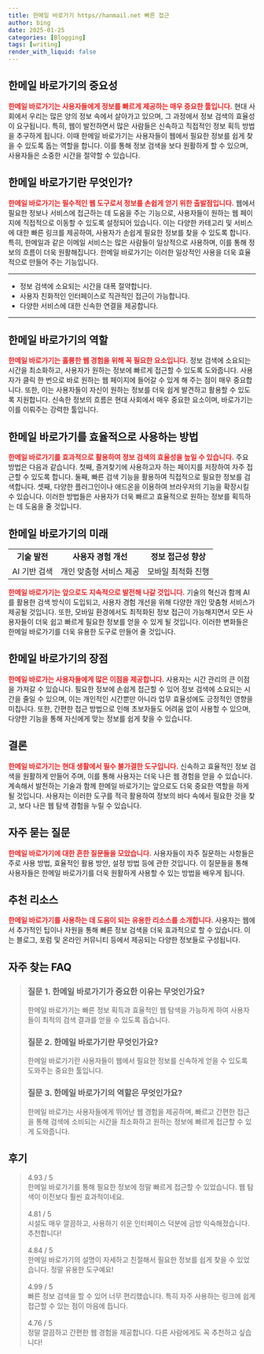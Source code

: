 ```yaml
---
title: 한메일 바로가기 https//hanmail.net 빠른 접근
author: bing
date: 2025-01-25
categories: [Blogging]
tags: [writing]
render_with_liquid: false
---
```



<h2 id='한메일_바로가기의_중요성'>한메일 바로가기의 중요성</h2>

<p><b><span style="color: #ee2323;">한메일 바로가기는 사용자들에게 정보를 빠르게 제공하는 매우 중요한 툴입니다.</span></b> 현대 사회에서 우리는 많은 양의 정보 속에서 살아가고 있으며, 그 과정에서 정보 검색의 효율성이 요구됩니다. 특히, 웹이 발전하면서 많은 사람들은 신속하고 직접적인 정보 획득 방법을 추구하게 됩니다. 이때 한메일 바로가기는 사용자들이 웹에서 필요한 정보를 쉽게 찾을 수 있도록 돕는 역할을 합니다. 이를 통해 정보 검색을 보다 원활하게 할 수 있으며, 사용자들은 소중한 시간을 절약할 수 있습니다.</p>

<h2 id='한메일_바로가기란_무엇인가'>한메일 바로가기란 무엇인가?</h2>

<p><b><span style="color: #ee2323;">한메일 바로가기는 필수적인 웹 도구로서 정보를 손쉽게 얻기 위한 출발점입니다.</span></b> 웹에서 필요한 정보나 서비스에 접근하는 데 도움을 주는 기능으로, 사용자들이 원하는 웹 페이지에 직접적으로 이동할 수 있도록 설정되어 있습니다. 이는 다양한 카테고리 및 서비스에 대한 빠른 링크를 제공하여, 사용자가 손쉽게 필요한 정보를 찾을 수 있도록 합니다. 특히, 한메일과 같은 이메일 서비스는 많은 사람들이 일상적으로 사용하며, 이를 통해 정보의 흐름이 더욱 원활해집니다. 한메일 바로가기는 이러한 일상적인 사용을 더욱 효율적으로 만들어 주는 기능입니다.</p>

<hr />

<ul>
    <li>정보 검색에 소요되는 시간을 대폭 절약합니다.</li>
    <li>사용자 친화적인 인터페이스로 직관적인 접근이 가능합니다.</li>
    <li>다양한 서비스에 대한 신속한 연결을 제공합니다.</li>
</ul>

<hr />

<h2 id='한메일_바로가기의_역할'>한메일 바로가기의 역할</h2>

<p><b><span style="color: #ee2323;">한메일 바로가기는 훌륭한 웹 경험을 위해 꼭 필요한 요소입니다.</span></b> 정보 검색에 소요되는 시간을 최소화하고, 사용자가 원하는 정보에 빠르게 접근할 수 있도록 도와줍니다. 사용자가 클릭 한 번으로 바로 원하는 웹 페이지에 들어갈 수 있게 해 주는 점이 매우 중요합니다. 또한, 이는 사용자들이 자신이 원하는 정보를 더욱 쉽게 발견하고 활용할 수 있도록 지원합니다. 신속한 정보의 흐름은 현대 사회에서 매우 중요한 요소이며, 바로가기는 이를 이뤄주는 강력한 툴입니다.</p>

<h2 id='한메일_바로가기를_효율적으로_사용하는_방법'>한메일 바로가기를 효율적으로 사용하는 방법</h2>

<p><b><span style="color: #ee2323;">한메일 바로가기를 효과적으로 활용하여 정보 검색의 효율성을 높일 수 있습니다.</span></b> 
주요 방법은 다음과 같습니다. 첫째, 즐겨찾기에 사용하고자 하는 페이지를 저장하여 자주 접근할 수 있도록 합니다. 둘째, 빠른 검색 기능을 활용하여 직접적으로 필요한 정보를 검색합니다. 셋째, 다양한 플러그인이나 애드온을 이용하여 브라우저의 기능을 확장시킬 수 있습니다. 이러한 방법들은 사용자가 더욱 빠르고 효율적으로 원하는 정보를 획득하는 데 도움을 줄 것입니다.</p>

<h2 id='한메일_바로가기의_미래'>한메일 바로가기의 미래</h2>

<table>
    <tr>
        <td style="text-align: center; height: 17px;"><b>기술 발전</b></td>
        <td style="text-align: center; height: 17px;"><b>사용자 경험 개선</b></td>
        <td style="text-align: center; height: 17px;"><b>정보 접근성 향상</b></td>
    </tr>
    <tr>
        <td style="text-align: center; height: 17px;">AI 기반 검색</td>
        <td style="text-align: center; height: 17px;">개인 맞춤형 서비스 제공</td>
        <td style="text-align: center; height: 17px;">모바일 최적화 진행</td>
    </tr>
</table>

<p><b><span style="color: #ee2323;">한메일 바로가기는 앞으로도 지속적으로 발전해 나갈 것입니다.</span></b> 기술의 혁신과 함께 AI를 활용한 검색 방식이 도입되고, 사용자 경험 개선을 위해 다양한 개인 맞춤형 서비스가 제공될 것입니다. 또한, 모바일 환경에서도 최적화된 정보 접근이 가능해지면서 모든 사용자들이 더욱 쉽고 빠르게 필요한 정보를 얻을 수 있게 될 것입니다. 이러한 변화들은 한메일 바로가기를 더욱 유용한 도구로 만들어 줄 것입니다.</p>

<h2 id='한메일_바로가기의_장점'>한메일 바로가기의 장점</h2>

<p><b><span style="color: #ee2323;">한메일 바로가는 사용자들에게 많은 이점을 제공합니다.</span></b> 사용자는 시간 관리의 큰 이점을 가져갈 수 있습니다. 필요한 정보에 손쉽게 접근할 수 있어 정보 검색에 소요되는 시간을 줄일 수 있으며, 이는 개인적인 시간뿐만 아니라 업무 효율성에도 긍정적인 영향을 미칩니다. 또한, 간편한 접근 방법으로 인해 초보자들도 어려움 없이 사용할 수 있으며, 다양한 기능을 통해 자신에게 맞는 정보를 쉽게 찾을 수 있습니다.</p>

<h2 id='결론'>결론</h2>

<p><b><span style="color: #ee2323;">한메일 바로가기는 현대 생활에서 필수 불가결한 도구입니다.</span></b> 신속하고 효율적인 정보 검색을 원활하게 만들어 주며, 이를 통해 사용자는 더욱 나은 웹 경험을 얻을 수 있습니다. 계속해서 발전하는 기술과 함께 한메일 바로가기는 앞으로도 더욱 중요한 역할을 하게 될 것입니다. 사용자는 이러한 도구를 적극 활용하여 정보의 바다 속에서 필요한 것을 찾고, 보다 나은 웹 탐색 경험을 누릴 수 있습니다.</p>

<h2 id='자주_묻는_질문'>자주 묻는 질문</h2>

<p><b><span style="color: #ee2323;">한메일 바로가기에 대한 흔한 질문들을 모았습니다.</span></b> 사용자들이 자주 질문하는 사항들은 주로 사용 방법, 효율적인 활용 방안, 설정 방법 등에 관한 것입니다. 이 질문들을 통해 사용자들은 한메일 바로가기를 더욱 원활하게 사용할 수 있는 방법을 배우게 됩니다.</p>

<h2 id='추천_리소스'>추천 리소스</h2>

<p><b><span style="color: #ee2323;">한메일 바로가기를 사용하는 데 도움이 되는 유용한 리소스를 소개합니다.</span></b> 사용자는 웹에서 추가적인 팁이나 자원을 통해 빠른 정보 검색을 더욱 효과적으로 할 수 있습니다. 이는 블로그, 포럼 및 온라인 커뮤니티 등에서 제공되는 다양한 정보들로 구성됩니다.</p>


<h2 id='자주_찾는_FAQ'>자주 찾는 FAQ</h2>
<div itemscope="" itemtype="https://schema.org/FAQPage"> 
<blockquote> 
<div itemscope="" itemprop="mainEntity" itemtype="https://schema.org/Question"> 
<h3 itemprop="name">질문 1. 한메일 바로가기가 중요한 이유는 무엇인가요?</h3> 
<div itemscope="" itemprop="acceptedAnswer" itemtype="https://schema.org/Answer"> 
<span itemprop="text"> 
<p>한메일 바로가기는 빠른 정보 획득과 효율적인 웹 탐색을 가능하게 하여 사용자들이 최적의 검색 결과를 얻을 수 있도록 돕습니다.</p> 
</span> 
</div> 
</div> 

<div itemscope="" itemprop="mainEntity" itemtype="https://schema.org/Question"> 
<h3 itemprop="name">질문 2. 한메일 바로가기란 무엇인가요?</h3> 
<div itemscope="" itemprop="acceptedAnswer" itemtype="https://schema.org/Answer"> 
<span itemprop="text"> 
<p>한메일 바로가기란 사용자들이 웹에서 필요한 정보를 신속하게 얻을 수 있도록 도와주는 중요한 툴입니다.</p> 
</span> 
</div> 
</div> 

<div itemscope="" itemprop="mainEntity" itemtype="https://schema.org/Question"> 
<h3 itemprop="name">질문 3. 한메일 바로가기의 역할은 무엇인가요?</h3> 
<div itemscope="" itemprop="acceptedAnswer" itemtype="https://schema.org/Answer"> 
<span itemprop="text"> 
<p>한메일 바로가는 사용자들에게 뛰어난 웹 경험을 제공하며, 빠르고 간편한 접근을 통해 검색에 소비되는 시간을 최소화하고 원하는 정보에 빠르게 접근할 수 있게 도와줍니다.</p> 
</span> 
</div> 
</div> 
</blockquote> 
</div>
<h2 id='후기'>후기</h2>
<div itemscope itemtype="https://schema.org/Product">
  <blockquote>
  <div itemprop="review" itemscope itemtype="https://schema.org/Review">
      <div itemprop="reviewRating" itemscope itemtype="https://schema.org/Rating"> <span itemprop="ratingValue">4.93</span> / <span itemprop="bestRating">5</span> </div>
      <span itemprop="reviewBody">한메일 바로가기를 통해 필요한 정보에 정말 빠르게 접근할 수 있었습니다. 웹 탐색이 이전보다 훨씬 효과적이네요.</span>
  </div>
  <br>
  <div itemprop="review" itemscope itemtype="https://schema.org/Review">
      <div itemprop="reviewRating" itemscope itemtype="https://schema.org/Rating"> <span itemprop="ratingValue">4.81</span> / <span itemprop="bestRating">5</span> </div>
      <span itemprop="reviewBody">시설도 매우 깔끔하고, 사용하기 쉬운 인터페이스 덕분에 금방 익숙해졌습니다. 추천합니다!</span>
  </div>
  <br>
  <div itemprop="review" itemscope itemtype="https://schema.org/Review">
      <div itemprop="reviewRating" itemscope itemtype="https://schema.org/Rating"> <span itemprop="ratingValue">4.84</span> / <span itemprop="bestRating">5</span> </div>
      <span itemprop="reviewBody">한메일 바로가기의 설명이 자세하고 친절해서 필요한 정보를 쉽게 찾을 수 있었습니다. 정말 유용한 도구예요!</span>
  </div>
  <br>
  <div itemprop="review" itemscope itemtype="https://schema.org/Review">
      <div itemprop="reviewRating" itemscope itemtype="https://schema.org/Rating"> <span itemprop="ratingValue">4.99</span> / <span itemprop="bestRating">5</span> </div>
      <span itemprop="reviewBody">빠른 정보 검색을 할 수 있어 너무 편리했습니다. 특히 자주 사용하는 링크에 쉽게 접근할 수 있는 점이 마음에 듭니다.</span>
  </div>
  <br>
  <div itemprop="review" itemscope itemtype="https://schema.org/Review">
      <div itemprop="reviewRating" itemscope itemtype="https://schema.org/Rating"> <span itemprop="ratingValue">4.76</span> / <span itemprop="bestRating">5</span> </div>
      <span itemprop="reviewBody">정말 깔끔하고 간편한 웹 경험을 제공합니다. 다른 사람에게도 꼭 추천하고 싶습니다!</span>
  </div>
  </blockquote>
</div>

